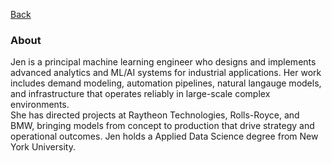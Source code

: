 [Back](https://zenjen-devs.github.io)

### About

<p align="left">  
Jen is a principal machine learning engineer who designs and implements advanced analytics and ML/AI systems for industrial applications. Her work includes demand modeling, automation pipelines, natural langauge models, and infrastructure that operates reliably in large-scale complex environments.
<br>
She has directed projects at Raytheon Technologies, Rolls-Royce, and BMW, bringing models from concept to production that drive strategy and operational outcomes. Jen holds a Applied Data Science degree from New York University.
</p>






